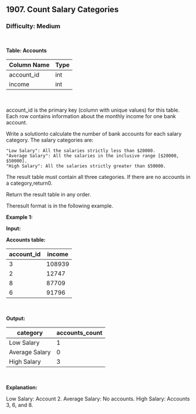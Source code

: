 ## 1907. Count Salary Categories
### Difficulty: Medium

<br>



**Table: Accounts**

| Column Name | Type |
|-------------|------|
| account_id  | int  |
| income      | int  |
<br>

account_id is the primary key (column with unique values) for this table.
Each row contains information about the monthly income for one bank account.




Write a solutionto calculate the number of bank accounts for each salary category. The salary categories are:


	"Low Salary": All the salaries strictly less than $20000.
	"Average Salary": All the salaries in the inclusive range [$20000, $50000].
	"High Salary": All the salaries strictly greater than $50000.


The result table must contain all three categories. If there are no accounts in a category,return0.

Return the result table in any order.

Theresult format is in the following example.


**Example 1:**

**Input:** 


**Accounts table:**


| account_id | income |
|------------|--------|
| 3          | 108939 |
| 2          | 12747  |
| 8          | 87709  |
| 6          | 91796  |
<br>

**Output:** 


| category       | accounts_count |
|----------------|----------------|
| Low Salary     | 1              |
| Average Salary | 0              |
| High Salary    | 3              |
<br>

**Explanation:**

 
Low Salary: Account 2.
Average Salary: No accounts.
High Salary: Accounts 3, 6, and 8.

